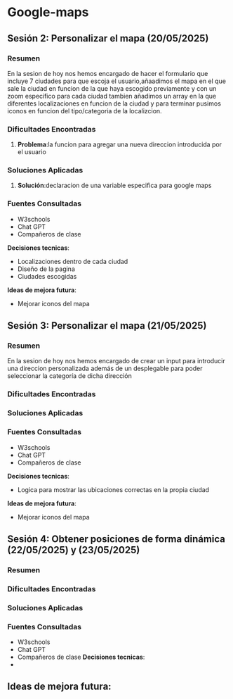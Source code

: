 # Google-maps

## Sesión 2: Personalizar el mapa (20/05/2025)

### Resumen
En la sesion de hoy nos hemos encargado de hacer el formulario que incluye 7 ciudades para que escoja el usuario,añaadimos el mapa en el que sale la ciudad en funcion de la que haya escogido previamente y con un zoom especifico para cada ciudad tambien añadimos un array en la que diferentes localizaciones en funcion de la ciudad y para terminar pusimos iconos en funcion del tipo/categoria de la localizcion.

### Dificultades Encontradas
1. **Problema**:la funcion para agregar una nueva direccion introducida por el usuario

### Soluciones Aplicadas
1. **Solución**:declaracion de una variable especifica para google maps

### Fuentes Consultadas
- W3schools
- Chat GPT
- Compañeros de clase


**Decisiones tecnicas**:
- Localizaciones dentro de cada ciudad
- Diseño de la pagina 
- Ciudades escogidas

**Ideas de mejora futura**:
- Mejorar iconos del mapa

## Sesión 3: Personalizar el mapa (21/05/2025)

### Resumen
En la sesion de hoy nos hemos encargado de crear un input para introducir una direccion personalizada además de un desplegable para poder seleccionar la categoría de dicha dirección

### Dificultades Encontradas


### Soluciones Aplicadas


### Fuentes Consultadas
- W3schools
- Chat GPT
- Compañeros de clase


**Decisiones tecnicas**:

- Logica para mostrar las ubicaciones correctas en la propia ciudad


**Ideas de mejora futura**:
- Mejorar iconos del mapa

## Sesión 4: Obtener posiciones de forma dinámica (22/05/2025) y (23/05/2025)

### Resumen

### Dificultades Encontradas

### Soluciones Aplicadas

### Fuentes Consultadas
- W3schools
- Chat GPT
- Compañeros de clase
**Decisiones tecnicas**:
- 
**Ideas de mejora futura**:
- 
